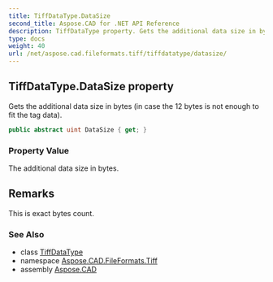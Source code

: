 ```yaml
---
title: TiffDataType.DataSize
second_title: Aspose.CAD for .NET API Reference
description: TiffDataType property. Gets the additional data size in bytes in case the 12 bytes is not enough to fit the tag data
type: docs
weight: 40
url: /net/aspose.cad.fileformats.tiff/tiffdatatype/datasize/
---
```

## TiffDataType.DataSize property

Gets the additional data size in bytes (in case the 12 bytes is not enough to fit the tag data).

```csharp
public abstract uint DataSize { get; }
```

### Property Value

The additional data size in bytes.

## Remarks

This is exact bytes count.

### See Also

* class [TiffDataType](../)
* namespace [Aspose.CAD.FileFormats.Tiff](../../tiffdatatype/)
* assembly [Aspose.CAD](../../../)


